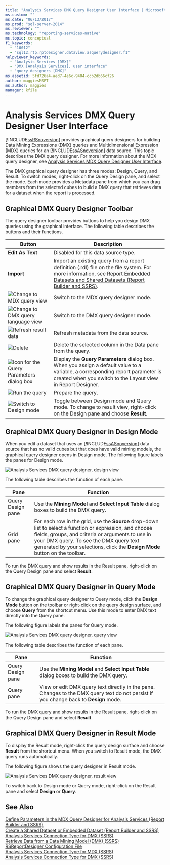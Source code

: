 ```yaml
---
title: "Analysis Services DMX Query Designer User Interface | Microsoft Docs"
ms.custom: ""
ms.date: "06/13/2017"
ms.prod: "sql-server-2014"
ms.reviewer: ""
ms.technology: "reporting-services-native"
ms.topic: conceptual
f1_keywords: 
  - "10012"
  - "sql12.rtp.rptdesigner.dataview.asquerydesigner.f1"
helpviewer_keywords: 
  - "Analysis Services [DMX]"
  - "DMX [Analysis Services], user interface"
  - "query designers [DMX]"
ms.assetid: 5fd726a4-aed7-4e6c-9404-ccb2db66cf26
author: maggiesMSFT
ms.author: maggies
manager: kfile
---
```

# Analysis Services DMX Query Designer User Interface
  [!INCLUDE[ssRSnoversion](../../includes/ssrsnoversion-md.md)] provides graphical query designers for building Data Mining Expressions (DMX) queries and Multidimensional Expression (MDX) queries for an [!INCLUDE[ssASnoversion](../../../includes/ssasnoversion-md.md)] data source. This topic describes the DMX query designer. For more information about the MDX query designer, see [Analysis Services MDX Query Designer User Interface](analysis-services-mdx-query-designer-user-interface.md).  
  
 The DMX graphical query designer has three modes: Design, Query, and Result. To switch modes, right-click on the Query Design pane, and select the mode. Each mode provides a Metadata pane from which you can drag members from the selected cubes to build a DMX query that retrieves data for a dataset when the report is processed.  
  
## Graphical DMX Query Designer Toolbar  
 The query designer toolbar provides buttons to help you design DMX queries using the graphical interface. The following table describes the buttons and their functions.  
  
|Button|Description|  
|------------|-----------------|  
|**Edit As Text**|Disabled for this data source type.|  
|**Import**|Import an existing query from a report definition (.rdl) file on the file system. For more information, see [Report Embedded Datasets and Shared Datasets &#40;Report Builder and SSRS&#41;](report-embedded-datasets-and-shared-datasets-report-builder-and-ssrs.md).|  
|![Change to MDX query view](../../analysis-services/media/rsqdicon-commandtypemdx.gif "Change to MDX query view")|Switch to the MDX query designer mode.|  
|![Change to DMX query language view](../media/rsqdicon-commandtypedmx.gif "Change to DMX query language view")|Switch to the DMX query designer mode.|  
|![Refresh result data](../../analysis-services/media/rsqdicon-refresh.gif "Refresh result data")|Refresh metadata from the data source.|  
|![Delete](../../analysis-services/media/rsqdicon-delete.gif "Delete")|Delete the selected column in the Data pane from the query.|  
|![Icon for the Query Parameters dialog box](../../analysis-services/media/iconqueryparameter.gif "Icon for the Query Parameters dialog box")|Display the **Query Parameters** dialog box. When you assign a default value to a variable, a corresponding report parameter is created when you switch to the Layout view in Report Designer.|  
|![Run the query](../../analysis-services/media/rsqdicon-run.gif "Run the query")|Prepare the query.|  
|![Switch to Design mode](../../analysis-services/media/rsqdicon-designmode.gif "Switch to Design mode")|Toggle between Design mode and Query mode. To change to result view, right-click on the Design pane and choose **Result**.|  
  
## Graphical DMX Query Designer in Design Mode  
 When you edit a dataset that uses an [!INCLUDE[ssASnoversion](../../../includes/ssasnoversion-md.md)] data source that has no valid cubes but that does have valid mining models, the graphical query designer opens in Design mode. The following figure labels the panes for Design mode.  
  
 ![Analysis Services DMX query designer, design view](../media/rsqd-dsawas-dmx-designmode.gif "Analysis Services DMX query designer, design view")  
  
 The following table describes the function of each pane.  
  
|Pane|Function|  
|----------|--------------|  
|Query Design pane|Use the **Mining Model** and **Select Input Table** dialog boxes to build the DMX query.|  
|Grid pane|For each row in the grid, use the **Source** drop-down list to select a function or expression, and choose fields, groups, and criteria or arguments to use in your DMX query. To see the DMX query text generated by your selections, click the **Design Mode** button on the toolbar.|  
  
 To run the DMX query and show results in the Result pane, right-click on the Query Design pane and select **Result**.  
  
## Graphical DMX Query Designer in Query Mode  
 To change the graphical query designer to Query mode, click the **Design Mode** button on the toolbar or right-click on the query design surface, and choose **Query** from the shortcut menu. Use this mode to enter DMX text directly into the Query pane.  
  
 The following figure labels the panes for Query mode.  
  
 ![Analysis Services DMX query designer, query view](../media/rsqd-dsawas-dmx-querymode.gif "Analysis Services DMX query designer, query view")  
  
 The following table describes the function of each pane.  
  
|Pane|Function|  
|----------|--------------|  
|Query Design pane|Use the **Mining Model** and **Select Input Table** dialog boxes to build the DMX query.|  
|Query pane|View or edit DMX query text directly in the pane. Changes to the DMX query text do not persist if you change back to **Design** mode.|  
  
 To run the DMX query and show results in the Result pane, right-click on the Query Design pane and select **Result**.  
  
## Graphical DMX Query Designer in Result Mode  
 To display the Result mode, right-click the query design surface and choose **Result** from the shortcut menu. When you switch to Result mode, the DMX query runs automatically.  
  
 The following figure shows the query designer in Result mode.  
  
 ![Analysis Services DMX query designer, result view](../media/rsqd-dsawas-dmx-resultmode.gif "Analysis Services DMX query designer, result view")  
  
 To switch back to Design mode or Query mode, right-click on the Result pane and select **Design** or **Query**.  
  
## See Also  
 [Define Parameters in the MDX Query Designer for Analysis Services &#40;Report Builder and SSRS&#41;](define-parameters-in-the-mdx-query-designer-for-analysis-services.md)   
 [Create a Shared Dataset or Embedded Dataset &#40;Report Builder and SSRS&#41;](create-a-shared-dataset-or-embedded-dataset-report-builder-and-ssrs.md)   
 [Analysis Services Connection Type for DMX &#40;SSRS&#41;](analysis-services-connection-type-for-dmx-ssrs.md)   
 [Retrieve Data from a Data Mining Model &#40;DMX&#41; &#40;SSRS&#41;](retrieve-data-from-a-data-mining-model-dmx-ssrs.md)   
 [RSReportDesigner Configuration File](../report-server/rsreportdesigner-configuration-file.md)   
 [Analysis Services Connection Type for MDX &#40;SSRS&#41;](analysis-services-connection-type-for-mdx-ssrs.md)   
 [Analysis Services Connection Type for DMX &#40;SSRS&#41;](analysis-services-connection-type-for-dmx-ssrs.md)  
  
  
